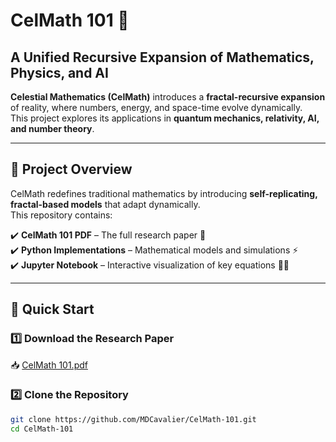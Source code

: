 # CelMath 101 🚀
## A Unified Recursive Expansion of Mathematics, Physics, and AI

**Celestial Mathematics (CelMath)** introduces a **fractal-recursive expansion** of reality, where numbers, energy, and space-time evolve dynamically.  
This project explores its applications in **quantum mechanics, relativity, AI, and number theory**.

---

## 📜 Project Overview
CelMath redefines traditional mathematics by introducing **self-replicating, fractal-based models** that adapt dynamically.  
This repository contains:

✔️ **CelMath 101 PDF** – The full research paper 📄  
✔️ **Python Implementations** – Mathematical models and simulations ⚡  
✔️ **Jupyter Notebook** – Interactive visualization of key equations 🧑‍💻  

---

## 🚀 Quick Start

### 1️⃣ Download the Research Paper
📥 [CelMath 101.pdf](CelMath%20101.pdf)

### 2️⃣ Clone the Repository
```sh
git clone https://github.com/MDCavalier/CelMath-101.git
cd CelMath-101
